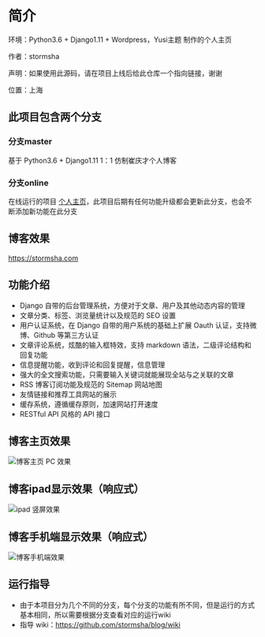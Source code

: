 
# 简介

环境：Python3.6 + Django1.11 + Wordpress，Yusi主题 制作的个人主页

作者：stormsha

声明：如果使用此源码，请在项目上线后给此仓库一个指向链接，谢谢

位置：上海


## 此项目包含两个分支

### 分支master

基于 Python3.6 + Django1.11  1：1 仿制崔庆才个人博客

### 分支online

在线运行的项目 [个人主页](https://stormsha.com)，此项目后期有任何功能升级都会更新此分支，也会不断添加新功能在此分支

## 博客效果

https://stormsha.com

## 功能介绍

- Django 自带的后台管理系统，方便对于文章、用户及其他动态内容的管理
- 文章分类、标签、浏览量统计以及规范的 SEO 设置
- 用户认证系统，在 Django 自带的用户系统的基础上扩展 Oauth 认证，支持微博、Github 等第三方认证
- 文章评论系统，炫酷的输入框特效，支持 markdown 语法，二级评论结构和回复功能
- 信息提醒功能，收到评论和回复提醒，信息管理
- 强大的全文搜索功能，只需要输入关键词就能展现全站与之关联的文章
- RSS 博客订阅功能及规范的 Sitemap 网站地图
- 友情链接和推荐工具网站的展示
- 缓存系统，遵循缓存原则，加速网站打开速度
- RESTful API 风格的 API 接口

## 博客主页效果

![博客主页 PC 效果](http://docs.stormsha.com/20190418220609.png)

## 博客ipad显示效果（响应式）

![ipad 竖屏效果](http://docs.stormsha.com/20190418215046.png)

## 博客手机端显示效果（响应式）

![博客手机端效果](http://docs.stormsha.com/20190418215211.png)

## 运行指导

- 由于本项目分为几个不同的分支，每个分支的功能有所不同，但是运行的方式基本相同，所以需要根据分支查看对应的运行wiki
- 指导 wiki：https://github.com/stormsha/blog/wiki
